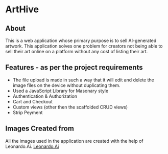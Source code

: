 # ArtHive

## About
This is a web application whose primary purpose is to sell AI-generated artwork.
This application solves one problem for creators not being able to sell their art online on a platform without any cost of listing their art.

## Features - as per the project requirements
- The file upload is made in such a way that it will edit and delete the image files on the device without duplicating them.
- Used a JavaScript Library for Masonary style
- Authentication & Authorization
- Cart and Checkout
- Custom views (other then the scaffolded CRUD views)
- Strip Peyment

## Images Created from
All the images used in the application are created with the help of Leonardo.Ai.
[Leonardo.Ai](https://app.leonardo.ai/)
